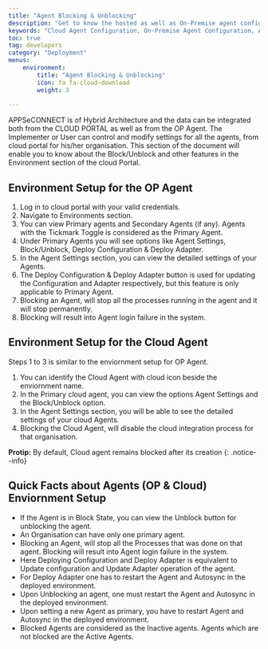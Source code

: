 ```yaml
---
title: "Agent Blocking & Unblocking"
description: "Get to know the hosted as well as On-Premise agent configuration."
keywords: "Cloud Agent Configuration, On-Premise Agent Configuration, Agent Configuration"
toc: true
tag: developers
category: "Deployment"
menus: 
    environment:
        title: "Agent Blocking & Unblocking"
        icon: fa fa-cloud-download
        weight: 3
        
---
```

APPSeCONNECT is of Hybrid Architecture and the data can be integrated both from the CLOUD PORTAL 
as well as from the OP Agent. The Implementer or User can control and modify settings for all the agents, 
from cloud portal for his/her organisation. This section of the document will enable you to know about the Block/Unblock
and other features in the Environment section of the cloud Portal.

## Environment Setup for the OP Agent

1.	Log in to cloud portal with your valid credentials.
2.	Navigate to Environments section. 
3.	You can view Primary agents and Secondary Agents (if any). Agents with the Tickmark Toggle is considered as the Primary Agent.
4.	Under Primary Agents you will see options like Agent Settings, Block/Unblock, Deploy Configuration & Deploy Adapter.
5.  In the Agent Settings section, you can view the detailed settings of your Agents.
6.	The Deploy Configuration & Deploy Adapter button is used for updating the Configuration and Adapter respectively, but this feature is only applicable to Primary Agent.
7.	Blocking an Agent, will stop all the processes running in the agent and it will stop permanently. 
8.  Blocking will result into Agent login failure in the system.

## Environment Setup for the Cloud Agent

Steps 1 to 3 is similar to the enviornment setup for OP Agent.

1. You can identify the Cloud Agent with cloud icon beside the enviornment name.
2. In the Primary cloud agent, you can view the options Agent Settings and the Block/Unblock option.
3.	In the Agent Settings section, you will be able to see the detailed settings of your cloud Agents.
4.	Blocking the Cloud Agent, will disable the cloud integration process for that organisation.

**Protip:** By default, Cloud agent remains blocked after its creation 
{: .notice--info}

## Quick Facts about Agents (OP & Cloud) Enviornment Setup

-	If the Agent is in Block State, you can view the Unblock button for unblocking the agent.
-	An Organisation can have only one primary agent.
-	Blocking an Agent, will stop all the Processes that was done on that agent. Blocking will result into Agent login failure in the system.
-	Here Deploying Configuration and Deploy Adapter is equivalent to Update configuration and Update Adapter operation of the agent.
-	For Deploy Adapter one has to restart the Agent and Autosync in the deployed environment.
-	Upon Unblocking an agent, one must restart the Agent and Autosync in the deployed environment.
-	Upon setting a new Agent as primary, you have to restart Agent and Autosync in the deployed environment.
-	Blocked Agents are considered as the Inactive agents. Agents which are not blocked are the Active Agents.
